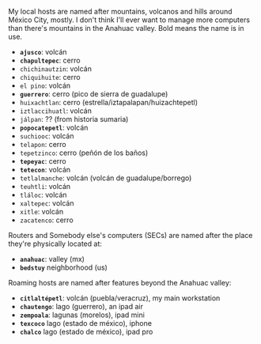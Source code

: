 My local hosts are named after mountains, volcanos and hills around México City, mostly. I don't think I'll ever want to manage more computers than there's mountains in the Anahuac valley. Bold means the name is in use.

- **`ajusco`**: volcán
- **`chapultepec`**: cerro
- `chichinautzin`: volcán
- `chiquihuite`: cerro
- `el pino`: volcán
- **`guerrero`**: cerro (pico de sierra de guadalupe)
- `huixachtlan`: cerro (estrella/iztapalapan/huizachtepetl)
- `iztlaccihuatl`: volcán
- `jálpan`: ?? (from historia sumaria)
- **`popocatepetl`**: volcán
- `suchiooc`: volcán
- `telapon`: cerro
- `tepetzinco`: cerro (peñón de los baños)
- **`tepeyac`**: cerro
- **`tetecon`**: volcán
- `tetlalmanche`: volcán (volcán de guadalupe/borrego)
- `teuhtli`: volcán
- `tláloc`: volcán
- `xaltepec`: volcán
- `xitle`: volcán
- `zacatenco`: cerro

Routers and Somebody else's computers (SECs) are named after the place they're physically located at:

- **`anahuac`**: valley (mx)
- **`bedstuy`** neighborhood (us)

Roaming hosts are named after features beyond the Anahuac valley:

- **`citlaltépetl`**: volcán (puebla/veracruz), my main workstation
- **`chautengo`**: lago (guerrero), an ipad air
- **`zempoala`**: lagunas (morelos), ipad mini
- **`texcoco`** lago (estado de méxico), iphone
- **`chalco`** lago (estado de méxico), ipad pro
